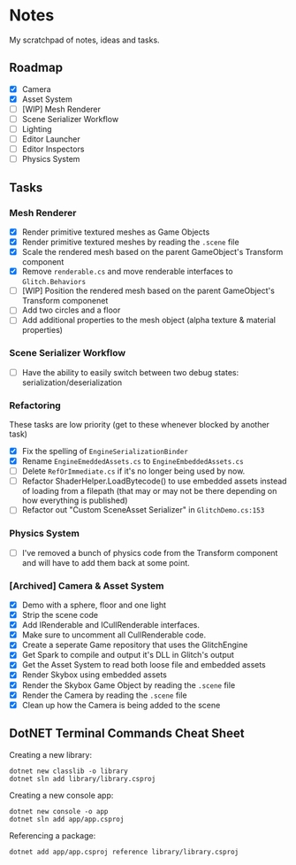 # Notes

My scratchpad of notes, ideas and tasks.

## Roadmap

- [x] Camera
- [x] Asset System
- [ ] [WIP] Mesh Renderer
- [ ] Scene Serializer Workflow
- [ ] Lighting
- [ ] Editor Launcher
- [ ] Editor Inspectors
- [ ] Physics System

## Tasks

### Mesh Renderer

- [x] Render primitive textured meshes as Game Objects
- [x] Render primitive textured meshes by reading the `.scene` file
- [x] Scale the rendered mesh based on the parent GameObject's Transform component
- [x] Remove `renderable.cs` and move renderable interfaces to `Glitch.Behaviors`
- [ ] [WIP] Position the rendered mesh based on the parent GameObject's Transform componenet
- [ ] Add two circles and a floor
- [ ] Add additional properties to the mesh object (alpha texture & material properties)

### Scene Serializer Workflow

- [ ] Have the ability to easily switch between two debug states: serialization/deserialization

### Refactoring

These tasks are low priority (get to these whenever blocked by another task)

- [x] Fix the spelling of `EngineSerializationBinder`
- [x] Rename `EngineEmeddedAssets.cs` to `EngineEmbeddedAssets.cs`
- [ ] Delete `RefOrImmediate.cs` if it's no longer being used by now.
- [ ] Refactor ShaderHelper.LoadBytecode() to use embedded assets instead of loading from a filepath (that may or may not be there depending on how everything is published)
- [ ] Refactor out "Custom SceneAsset Serializer" in `GlitchDemo.cs:153`

### Physics System

- [ ] I've removed a bunch of physics code from the Transform component and will have to add them back at some point.

### [Archived] Camera & Asset System

- [x] Demo with a sphere, floor and one light
- [x] Strip the scene code
- [x] Add IRenderable and ICullRenderable interfaces. 
- [x] Make sure to uncomment all CullRenderable code.
- [x] Create a seperate Game repository that uses the GlitchEngine
- [x] Get Spark to compile and output it's DLL in Glitch's output
- [x] Get the Asset System to read both loose file and embedded assets
- [x] Render Skybox using embedded assets
- [x] Render the Skybox Game Object by reading the `.scene` file
- [x] Render the Camera by reading the `.scene` file
- [x] Clean up how the Camera is being added to the scene

## DotNET Terminal Commands Cheat Sheet

Creating a new library:

```
dotnet new classlib -o library
dotnet sln add library/library.csproj
```

Creating a new console app:

```
dotnet new console -o app
dotnet sln add app/app.csproj
```

Referencing a package:

```
dotnet add app/app.csproj reference library/library.csproj
```
